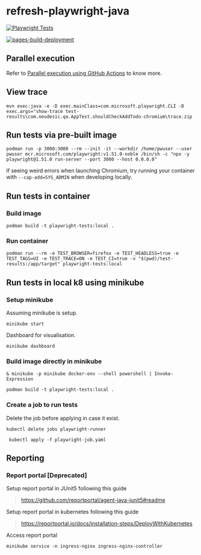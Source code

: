 # refresh-playwright-java

[![Playwright Tests](https://github.com/narayanan-vk/refresh-playwright-java/actions/workflows/playwright.yml/badge.svg?branch=main)](https://github.com/narayanan-vk/refresh-playwright-java/actions/workflows/playwright.yml)

[![pages-build-deployment](https://github.com/narayanan-vk/refresh-playwright-java/actions/workflows/pages/pages-build-deployment/badge.svg)](https://github.com/narayanan-vk/refresh-playwright-java/actions/workflows/pages/pages-build-deployment)

## Parallel execution
Refer to [Parallel execution using GitHub Actions](/docs/PARALLEL-EXECUTION.md) to know more.

## View trace

```
mvn exec:java -e -D exec.mainClass=com.microsoft.playwright.CLI -D exec.args="show-trace test-results\com.neudesic.qa.AppTest.shouldCheckAddTodo-chromium\trace.zip
```

## Run tests via pre-built image

```
podman run -p 3000:3000 --rm --init -it --workdir /home/pwuser --user pwuser mcr.microsoft.com/playwright:v1.51.0-noble /bin/sh -c "npx -y playwright@1.51.0 run-server --port 3000 --host 0.0.0.0"
```

If seeing weird errors when launching Chromium, try running your container with `--cap-add=SYS_ADMIN` when developing locally.

## Run tests in container

### Build image

```
podman build -t playwright-tests:local .
```

### Run container

```
podman run --rm -e TEST_BROWSER=firefox -e TEST_HEADLESS=true -e TEST_TAGS=UI -e TEST_TRACE=ON -e TEST_CI=true -v "$(pwd)/test-results:/app/target" playwright-tests:local
```

## Run tests in local k8 using minikube

### Setup minikube

Assuming minikube is setup.
```
minikube start
```

Dashboard for visualisation.
```
minikube dashboard
```

### Build image directly in minikube

```
& minikube -p minikube docker-env --shell powershell | Invoke-Expression
```

```
podman build -t playwright-tests:local .
```

### Create a job to run tests

Delete the job before applying in case it exist.
```
kubectl delete jobs playwright-runner
```

```
 kubectl apply -f playwright-job.yaml
```

## Reporting

### Report portal [Deprecated]

Setup report portal in JUnit5 following this guide
> https://github.com/reportportal/agent-java-junit5#readme

Setup report portal in kubernetes following this guide 
> https://reportportal.io/docs/installation-steps/DeployWithKubernetes

Access report portal
```
minikube service -n ingress-nginx ingress-nginx-controller
```
